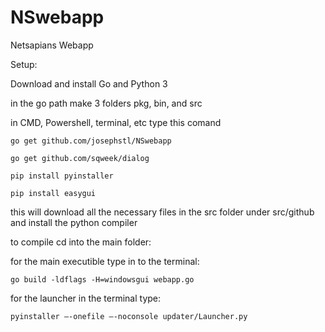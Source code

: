 # NSwebapp
Netsapians Webapp

Setup:

Download and install Go and Python 3

in the go path make 3 folders pkg, bin, and src

in CMD, Powershell, terminal, etc type this comand 

	go get github.com/josephstl/NSwebapp

	go get github.com/sqweek/dialog

	pip install pyinstaller

	pip install easygui


this will download all the necessary files in the src folder under src/github and install the python compiler

to compile cd into the main folder:

for the main executible type in to the terminal:

	go build -ldflags -H=windowsgui webapp.go

for the launcher in the terminal type:

	pyinstaller –-onefile –-noconsole updater/Launcher.py
	